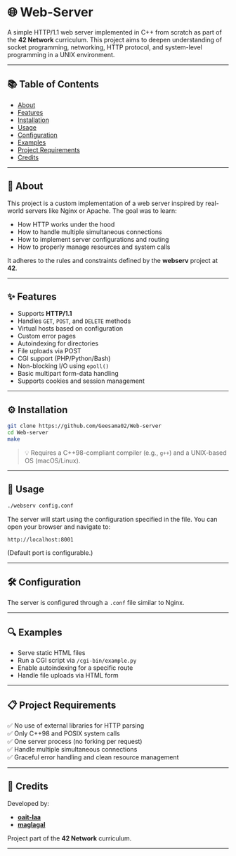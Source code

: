 # 🌐 Web-Server

A simple HTTP/1.1 web server implemented in C++ from scratch as part of the **42 Network** curriculum. This project aims to deepen understanding of socket programming, networking, HTTP protocol, and system-level programming in a UNIX environment.

---

## 📚 Table of Contents

- [About](#about)
- [Features](#features)
- [Installation](#installation)
- [Usage](#usage)
- [Configuration](#configuration)
- [Examples](#examples)
- [Project Requirements](#project-requirements)
- [Credits](#credits)

---

## 📖 About

This project is a custom implementation of a web server inspired by real-world servers like Nginx or Apache. The goal was to learn:

- How HTTP works under the hood
- How to handle multiple simultaneous connections
- How to implement server configurations and routing
- How to properly manage resources and system calls

It adheres to the rules and constraints defined by the **webserv** project at **42**.

---

## ✨ Features

- Supports **HTTP/1.1**
- Handles `GET`, `POST`, and `DELETE` methods
- Virtual hosts based on configuration
- Custom error pages
- Autoindexing for directories
- File uploads via POST
- CGI support (PHP/Python/Bash)
- Non-blocking I/O using `epoll()`
- Basic multipart form-data handling
- Supports cookies and session management

---

## ⚙️ Installation

```bash
git clone https://github.com/Geesama02/Web-server
cd Web-server
make
```

> 💡 Requires a C++98-compliant compiler (e.g., `g++`) and a UNIX-based OS (macOS/Linux).

---

## 🚀 Usage

```bash
./webserv config.conf
```

The server will start using the configuration specified in the file. You can open your browser and navigate to:

```
http://localhost:8001
```

(Default port is configurable.)

---

## 🛠️ Configuration

The server is configured through a `.conf` file similar to Nginx.

---

## 🔍 Examples

- Serve static HTML files
- Run a CGI script via `/cgi-bin/example.py`
- Enable autoindexing for a specific route
- Handle file uploads via HTML form

---

## 📋 Project Requirements

✅ No use of external libraries for HTTP parsing  
✅ Only C++98 and POSIX system calls  
✅ One server process (no forking per request)  
✅ Handle multiple simultaneous connections  
✅ Graceful error handling and clean resource management

---

## 👥 Credits

Developed by:

- **[oait-laa](https://github.com/Geesama02)**
- **[maglagal](https://github.com/MAROUAN17)**

Project part of the **42 Network** curriculum.

---
